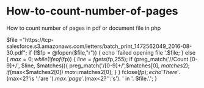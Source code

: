 # How-to-count-number-of-pages
How to count number of pages in pdf or document file in php


$file ="https://tcp-salesforce.s3.amazonaws.com/letters/batch_print_1472562049_2016-08-30.pdf";
if (!$fp = @fopen($file,"r")) {
        echo 'failed opening file '.$file;
}
else {
        $max=0;
        while(!feof($fp)) {
                $line = fgets($fp,255);
                if (preg_match('/\/Count [0-9]+/', $line, $matches)){
                        preg_match('/[0-9]+/',$matches[0], $matches2);
                        if ($max<$matches2[0]) $max=$matches2[0];
                }
        }
        fclose($fp);
        echo 'There '.($max<2?'is ':'are ').$max.' page'.($max<2?'':'s').
             ' in '. $file.'.';
}
